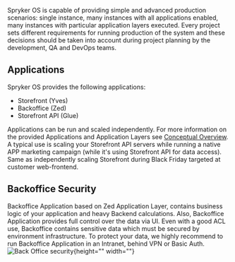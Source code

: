 Spryker OS is capable of providing simple and advanced production scenarios: single instance, many instances with all applications enabled, many instances with particular application layers executed. Every project sets different requirements for running production of the system and these decisions should be taken into account during project planning by the development, QA and DevOps teams.

## Applications
Spryker OS provides the following applications:

* Storefront (Yves)
* Backoffice (Zed)
* Storefront API (Glue)

Applications can be run and scaled independently. For more information on the provided Applications and Application Layers see [Conceptual Overview](https://documentation.spryker.com/docs/en/concept-overview).
A typical use is scaling your Storefront API servers while running a native APP marketing campaign (while it's using Storefront API for data access). Same as independently scaling Storefront during Black Friday targeted at customer web-frontend.

## Backoffice Security
Backoffice Application based on Zed Application Layer, contains business logic of your application and heavy Backend calculations. Also, Backoffice Application provides full control over the data via UI.
Even with a good ACL use, Backoffice contains sensitive data which must be secured by environment infrastructure. To protect your data, we highly recommend to run Backoffice Application in an Intranet, behind VPN or Basic Auth.
![Back Office security](https://spryker.s3.eu-central-1.amazonaws.com/docs/Developer+Guide/Running+Production/spryker-applications-in-hosting-env.png){height="" width=""}